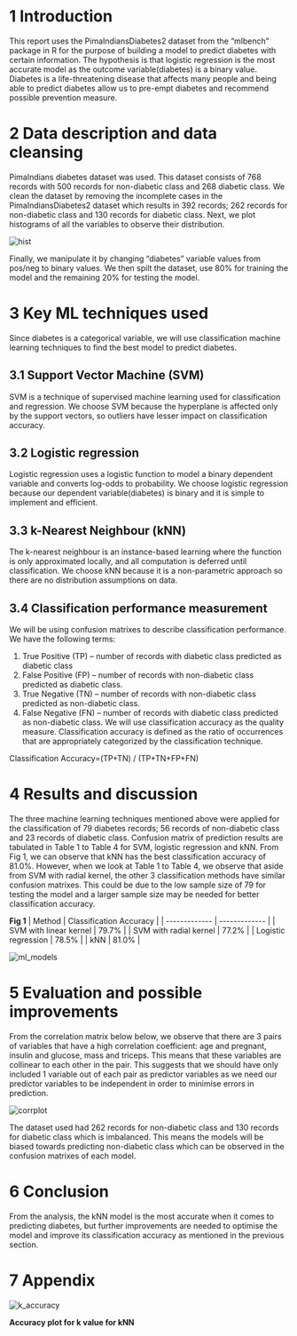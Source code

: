 # 1 Introduction

This report uses the PimaIndiansDiabetes2 dataset from the “mlbench” package in R for the purpose of building a model to predict diabetes with certain information. The hypothesis is that logistic regression is the most accurate model as the outcome variable(diabetes) is a binary value. Diabetes is a life-threatening disease that affects many people and being able to predict diabetes allow us to pre-empt diabetes and recommend possible prevention measure.

# 2 Data description and data cleansing 
PimaIndians diabetes dataset was used. This dataset consists of 768 records with 500 records for non-diabetic class and 268 diabetic class. We clean the dataset by removing the incomplete cases in the PimaIndiansDiabetes2 dataset which results in 392 records; 262 records for non-diabetic class and 130 records for diabetic class. Next, we plot histograms of all the variables to observe their distribution. 

![hist](./img/hist.png)

Finally, we manipulate it by changing “diabetes” variable values from pos/neg to binary values. We then spilt the dataset, use 80% for training the model and the remaining 20% for testing the model.

# 3 Key ML techniques used 
Since diabetes is a categorical variable, we will use classification machine learning techniques to find the best model to predict diabetes.

## 3.1 Support Vector Machine (SVM) 
SVM is a technique of supervised machine learning used for classification and regression. We choose SVM because the hyperplane is affected only by the support vectors, so outliers have lesser impact on classification accuracy.

## 3.2 Logistic regression 
Logistic regression uses a logistic function to model a binary dependent variable and converts log-odds to probability. We choose logistic regression because our dependent variable(diabetes) is binary and it is simple to implement and efficient.

## 3.3 k-Nearest Neighbour (kNN) 
The k-nearest neighbour is an instance-based learning where the function is only approximated locally, and all computation is deferred until classification. We choose kNN because it is a non-parametric approach so there are no distribution assumptions on data.

## 3.4 Classification performance measurement
We will be using confusion matrixes to describe classification performance.  We have the following terms:
1)	True Positive (TP) – number of records with diabetic class predicted as diabetic class
2)	False Positive (FP) – number of records with non-diabetic class predicted as diabetic class.
3)	True Negative (TN) – number of records with non-diabetic class predicted as non-diabetic class. 
4)	False Negative (FN) – number of records with diabetic class predicted as non-diabetic class. 
We will use classification accuracy as the quality measure. Classification accuracy is defined as the ratio of occurrences that are appropriately categorized by the classification technique. 

Classification Accuracy=(TP+TN) / (TP+TN+FP+FN)  

# 4 Results and discussion
The three machine learning techniques mentioned above were applied for the classification of 79 diabetes records; 56 records of non-diabetic class and 23 records of diabetic class. Confusion matrix of prediction results are tabulated in Table 1 to Table 4 for SVM, logistic regression and kNN.
From Fig 1, we can observe that kNN has the best classification accuracy of 81.0%. However, when we look at Table 1 to Table 4, we observe that aside from SVM with radial kernel, the other 3 classification methods have similar confusion matrixes. This could be due to the low sample size of 79 for testing the model and a larger sample size may be needed for better classification accuracy.

**Fig 1**
| Method  | Classification Accuracy |
| ------------- | ------------- |
| SVM with linear kernel  | 79.7%  |
| SVM with radial kernel  | 77.2%  |
| Logistic regression  | 78.5%  |
| kNN   | 81.0%  |

![ml_models](./img/ml_models.png)

# 5 Evaluation and possible improvements

From the correlation matrix below below, we observe that there are 3 pairs of variables that have a high correlation coefficient: age and pregnant, insulin and glucose, mass and triceps. This means that these variables are collinear to each other in the pair. This suggests that we should have only included 1 variable out of each pair as predictor variables as we need our predictor variables to be independent in order to minimise errors in prediction.

![corrplot](./img/corrplot.png)

The dataset used had 262 records for non-diabetic class and 130 records for diabetic class which is imbalanced. This means the models will be biased towards predicting non-diabetic class which can be observed in the confusion matrixes of each model. 

# 6 Conclusion

From the analysis, the kNN model is the most accurate when it comes to predicting diabetes, but further improvements are needed to optimise the model and improve its classification accuracy as mentioned in the previous section.

# 7 Appendix
![k_accuracy](./img/k_accuracy.png)

**Accuracy plot for k value for kNN**
